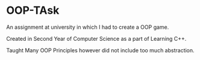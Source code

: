 # OOP-TAsk

An assignment at university in which I had to create a OOP game.


Created in Second Year of Computer Science as a part of Learning C++.

Taught Many OOP Principles however did not include too much abstraction.
